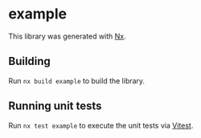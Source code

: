 # example

This library was generated with [Nx](https://nx.dev).

## Building

Run `nx build example` to build the library.

## Running unit tests

Run `nx test example` to execute the unit tests via [Vitest](https://vitest.dev/).
